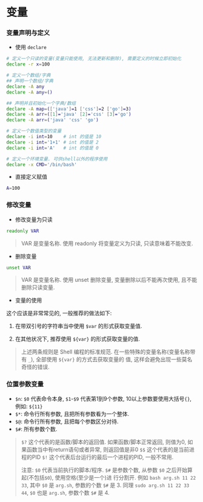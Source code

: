 # 变量

### 变量声明与定义

- 使用 `declare`

```bash
# 定义一个只读的变量(变量只能使用, 无法更新和删除), 需要定义的时候立即初始化
declare -r x=100

# 定义一个数组/字典
## 声明一个数组/字典
declare -A any
declare -A any=()

## 声明并且初始化一个字典/数组
declare -A map=(['java']=1 ['css']=2 ['go']=3)
declare -A arr=([1]='java' [2]='css' [3]='go')
declare -A arr=('java' 'css' 'go')

# 定义一个数值类型的变量
declare -i int=10    # int 的值是 10
declare -i int='1+1' # int 的值是 2
declare -i int='A'   # int 的值是 0

# 定义一个环境变量. 可供shell以外的程序使用
declare -x CMD='/bin/bash'
```


- 直接定义赋值

```bash
A=100
```

### 修改变量

- 修改变量为只读

```bash
readonly VAR
```

> VAR 是变量名称. 使用 readonly 将变量定义为只读, 只读意味着不能改变.

- 删除变量

```bash
unset VAR
```

> VAR 是变量名称. 使用 unset 删除变量, 变量删除以后不能再次使用, 且不能删除只读变量.

- 变量的使用

这个应该是非常常见的, 一般推荐的做法如下:

1. 在带双引号的字符串当中使用 `$var` 的形式获取变量值.

2. 在其他状况下, 推荐使用 `${var}` 的形式获取变量的值.

> 上述两条规则是 Shell 编程的标准规范. 在一些特殊的变量名称(变量名称带有 `_`), 全部使用 `${var}` 的方式去获取变量的
值, 这样会避免出现一些莫名奇怪的错误.


### 位置参数变量

- `$n`: `$0` 代表命令本身, `$1`-`$9` 代表第1到9个参数, 10以上参数要使用大括号`{}`, 例如: `${11}`
- `$*`: 命令行所有参数, 且把所有参数看为一个整体.
- `$@`: 命令行所有参数, 且把每个参数区分对待.
- `$#`: 所有参数个数.

> `$?` 这个代表的是函数/脚本的返回值. 如果函数/脚本正常返回, 则值为0, 如果函数当中有return语句或者异常, 则返回值是非0
> `$$` 这个代表的是当前进程的PID
> `$!` 这个代表后台运行的最后一个进程的PID, 一般不常用.
>
> 注意: `$0` 代表当前执行的脚本/程序. `$#` 是参数个数, 从参数 `$0` 之后开始算起(不包括`$0`), 使用空格(至少是一个)进
行分割开. 例如 `bash arg.sh 11 22 33`, 其中 `$0` 是 `arg.sh`, 参数的个数 `$#` 是 3. 同理 `sudo arg.sh 11 22 33 44`,
`$0` 也是 `arg.sh`, 参数个数 `$#` 是 4.

